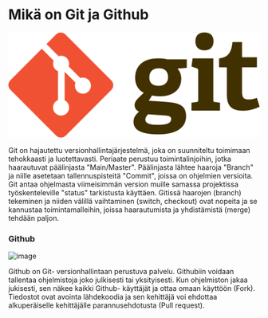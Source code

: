 # Mikä on Git ja Github

![image](https://github.com/JKeronen/github_readme/blob/39180770a1b290fdee5c968642baf7bd5d67c28e/kuvat/Git-logo.jpg)

Git on hajautettu versionhallintajärjestelmä, joka on suunniteltu toimimaan tehokkaasti ja luotettavasti. Periaate perustuu toimintalinjoihin, jotka haarautuvat päälinjasta "Main/Master". Päälinjasta lähtee haaroja "Branch" ja niille asetetaan tallennuspisteitä "Commit", joissa on ohjelmien versioita. Git antaa ohjelmasta viimeisimmän version muille samassa projektissa työskenteleville "status" tarkistusta käyttäen. Gitissä haarojen (branch) tekeminen ja niiden välillä vaihtaminen (switch, checkout) ovat nopeita ja se kannustaa toimintamalleihin, joissa haarautumista ja yhdistämistä (merge) tehdään paljon.

### Github  

![image](https://github.com/JKeronen/github_readme/blob/3a01d3ef50538d68b90915822eba225f9c944dca/kuvat/Github-logo.jpg)

Github on Git- versionhallintaan perustuva palvelu. Githubiin voidaan tallentaa ohjelmistoja joko julkisesti tai yksityisesti. Kun ohjelmiston jakaa jukisesti, sen näkee kaikki Github- käyttäjät ja ottaa omaan käyttöön (Fork). Tiedostot ovat avointa lähdekoodia ja sen kehittäjä voi ehdottaa alkuperäiselle kehittäjälle parannusehdotusta (Pull request).
